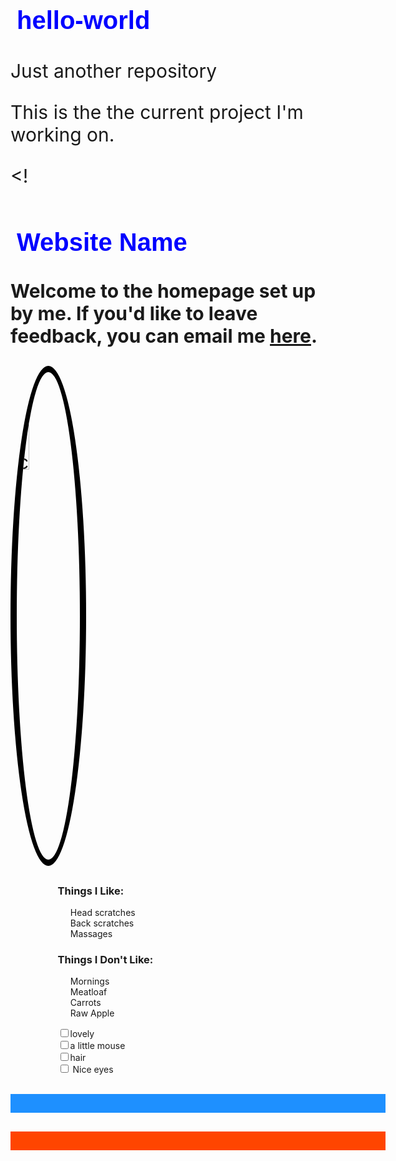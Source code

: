 # hello-world
Just another repository

This is the the current project I'm working on.


<!<!DOCTYPE html>
<html>
<head>
<meta charset="UTF-8">
<meta name="description" content="Website">


<style>


#div {
  animation-duration: .5s;
  animation-name: slidein;
  animation-fill-mode: forwards;
  animation-timing-function: ease-in;
  flex-direction: row;
}

@keyframes slidein {
  from {
    margin-right: 100%;
    width: 20%;
  }
  to {
    margin-right: 40%;
    width: 20%;

  }
}





h1 {
      color: blue;
      width: 100%;
      margin-left: auto;
      margin-right: auto;
      font-size: 40px;
      font-family: Arial;
      padding: 10px;
flex-direction: column;
align-items: stretch;
    }
h2 {
  font-size: 30px;
  margin-top: 10px;
flex-direction: column;
}

p {
  font-size: 30px;

}

  .black-border {
    border-color: black;
    border-width: 10px;
    border-radius: 50%;
    border-style: solid;

  }
.center {
  display: block;
  margin-left: auto;
  margin-right: auto;
  width: 20%;


}

.center2 {
  display: block;
  margin-left: auto;
  margin-right: auto;
  width: 70%;
}

.center3 {
  display: block;
  margin-left: auto;
  margin-right: auto;
  width: 30%;
}

.text-center {
  width: 70%;
}
li {
  display: block;
  margin-left: auto;
  margin-right: auto;
  width: 20%;
}

#box-container {
    display: flex;
    height: 100px;
    flex-wrap: wrap;
    flex-direction:row;
    display: grid;
    grid-template-rows: 60px 60px 60px;


  }
  #box-1 {
    background-color: dodgerblue;
    height: 30px;
    width: 600px;
  }

  #box-2 {
  background-color: orangered;

    height: 30px;
    width: 600px;
  }


</style>
</head>
<body>
<h1 id="rect">Website Name</h1>
<h2>Welcome to the homepage set up by me. If you'd like to leave feedback, you can email me <a href="mailto:email@address.com">here</a>.</h2>
<div>

<main>

  <img id="div" class="black-border center" src="#"
alt="A picture.">


<h3 class="center2">Things I Like:</h3>
<ul>
  <li class="center2"> Head scratches</li>
  <li class="center2"> Back scratches</li>
  <li class="center2"> Massages</li>
  </ul>
<h3 class="center2">Things I Don't Like:</h3>
<ul>
  <li class="center2"> Mornings</li>
  <li class="center2"> Meatloaf</li>
  <li class="center2"> Carrots</li>
  <li class="center2"> Raw Apple</li>

</ul>


<form>


  <label for="lovely" class="center2">
  <input id="lovely" type="checkbox" name="lovely">lovely</label>
  <label for="mouse" class="center2">
  <input id="mouse" type="checkbox" name="mouse">a little mouse</label>
  <label for="hair" class="center2">
  <input id="hair" type="checkbox" name="hair">hair</label>
  <label for="eyes" class="center2">
  <input id="eyes" type="checkbox" name="eyes"> Nice eyes</label>
 <br>

</form>


<div class="container" id="box-container">
  <div id="box-1"></div>
  <div id="box-2"></div>
</div>


</main>

  </body>

</html>
